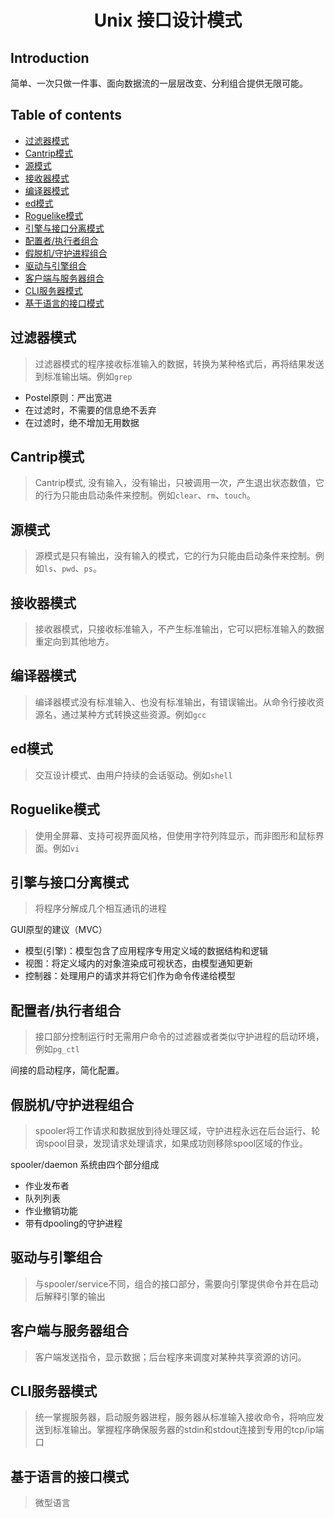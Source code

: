<h1 style="text-align:center">Unix 接口设计模式</h1>

## Introduction
简单、一次只做一件事、面向数据流的一层层改变、分利组合提供无限可能。

## Table of contents
+ [过滤器模式](#过滤器模式)
+ [Cantrip模式](#Cantrip模式)
+ [源模式](#源模式)
+ [接收器模式](#接收器模式)
+ [编译器模式](#编译器模式)
+ [ed模式](#ed模式)
+ [Roguelike模式](#Roguelike模式)
+ [引擎与接口分离模式](#引擎与接口分离模式)
+ [配置者/执行者组合](#配置者/执行者组合)
+ [假脱机/守护进程组合](#假脱机/守护进程组合)
+ [驱动与引擎组合](#驱动与引擎组合)
+ [客户端与服务器组合](#客户端与服务器组合)
+ [CLI服务器模式](#CLI服务器模式)
+ [基于语言的接口模式](#基于语言的接口模式)


## 过滤器模式

> 过滤器模式的程序接收标准输入的数据，转换为某种格式后，再将结果发送到标准输出端。例如`grep`

+ Postel原则：严出宽进
+ 在过滤时，不需要的信息绝不丢弃
+ 在过滤时，绝不增加无用数据

## Cantrip模式

> Cantrip模式, 没有输入，没有输出，只被调用一次，产生退出状态数值，它的行为只能由启动条件来控制。例如`clear`、`rm`、`touch`。

## 源模式

> 源模式是只有输出，没有输入的模式，它的行为只能由启动条件来控制。例如`ls`、`pwd`、`ps`。

## 接收器模式

> 接收器模式，只接收标准输入，不产生标准输出，它可以把标准输入的数据重定向到其他地方。

## 编译器模式

> 编译器模式没有标准输入、也没有标准输出，有错误输出。从命令行接收资源名，通过某种方式转换这些资源。例如`gcc`

## ed模式

> 交互设计模式、由用户持续的会话驱动。例如`shell`

## Roguelike模式

> 使用全屏幕、支持可视界面风格，但使用字符列阵显示，而非图形和鼠标界面。例如`vi`

## 引擎与接口分离模式

> 将程序分解成几个相互通讯的进程

GUI原型的建议（MVC）

+ 模型(引擎)：模型包含了应用程序专用定义域的数据结构和逻辑
+ 视图：将定义域内的对象渲染成可视状态，由模型通知更新
+ 控制器：处理用户的请求并将它们作为命令传递给模型

## 配置者/执行者组合

> 接口部分控制运行时无需用户命令的过滤器或者类似守护进程的启动环境，例如`pg_ctl`

间接的启动程序，简化配置。

## 假脱机/守护进程组合

> spooler将工作请求和数据放到待处理区域，守护进程永远在后台运行、轮询spool目录，发现请求处理请求，如果成功则移除spool区域的作业。 

spooler/daemon 系统由四个部分组成

+ 作业发布者
+ 队列列表
+ 作业撤销功能
+ 带有dpooling的守护进程

## 驱动与引擎组合

> 与spooler/service不同，组合的接口部分，需要向引擎提供命令并在启动后解释引擎的输出

## 客户端与服务器组合

> 客户端发送指令，显示数据；后台程序来调度对某种共享资源的访问。

## CLI服务器模式

> 统一掌握服务器，启动服务器进程，服务器从标准输入接收命令，将响应发送到标准输出。掌握程序确保服务器的stdin和stdout连接到专用的tcp/ip端口

## 基于语言的接口模式

> 微型语言